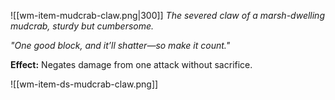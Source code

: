 ![[wm-item-mudcrab-claw.png|300]]
*The severed claw of a marsh-dwelling mudcrab, sturdy but cumbersome.*

*"One good block, and it’ll shatter—so make it count."*

**Effect:** Negates damage from one attack without sacrifice.

![[wm-item-ds-mudcrab-claw.png]]